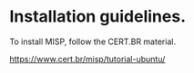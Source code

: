 # Installation guidelines.

To install MISP, follow the CERT.BR material.

https://www.cert.br/misp/tutorial-ubuntu/

